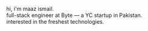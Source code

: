 hi, i'm maaz ismail.  
full-stack engineer at Byte — a YC startup in Pakistan.  
interested in the freshest technologies.  
